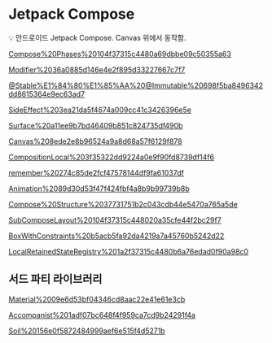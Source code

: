 # Jetpack Compose

<aside>
💡 안드로이드 Jetpack Compose.
Canvas 위에서 동작함.

</aside>

[Compose%20Phases%20104f37315c4480a69dbbe09c50355a63](Compose%20Phases%20104f37315c4480a69dbbe09c50355a63)

[Modifier%2036a0885d146e4e2f895d33227667c7f7](Modifier%2036a0885d146e4e2f895d33227667c7f7)

[@Stable%E1%84%80%E1%85%AA%20@Immutable%20698f5ba8496342dd8615364e9ec63ad7](@Stable%E1%84%80%E1%85%AA%20@Immutable%20698f5ba8496342dd8615364e9ec63ad7)

[SideEffect%203ea21da5f4674a009cc41c3426396e5e](SideEffect%203ea21da5f4674a009cc41c3426396e5e)

[Surface%20a11ee9b7bd46409b851c824735df490b](Surface%20a11ee9b7bd46409b851c824735df490b)

[Canvas%208ede2e8b96524a9a8d68a57f6129f878](Canvas%208ede2e8b96524a9a8d68a57f6129f878)

[CompositionLocal%203f35322dd9224a0e9f90fd8739df14f6](CompositionLocal%203f35322dd9224a0e9f90fd8739df14f6)

[remember%20274c85de2fcf47578144df9fa61037df](remember%20274c85de2fcf47578144df9fa61037df)

[Animation%2089d30d53f47f424fbf4a8b9b99739b8b](Animation%2089d30d53f47f424fbf4a8b9b99739b8b)

[Compose%20Structure%2037731751b2c043cdb44e5470a765a5de](Compose%20Structure%2037731751b2c043cdb44e5470a765a5de)

[SubComposeLayout%20104f37315c448020a35cfe44f2bc29f7](SubComposeLayout%20104f37315c448020a35cfe44f2bc29f7)

[BoxWithConstraints%20b5acb5fa92da4219a7a45760b5242d22](BoxWithConstraints%20b5acb5fa92da4219a7a45760b5242d22)

[LocalRetainedStateRegistry%201a2f37315c4480b6a76edad0f90a98c0](LocalRetainedStateRegistry%201a2f37315c4480b6a76edad0f90a98c0)

## 서드 파티 라이브러리

[Material%2009e6d53bf04346cd8aac22e41e61e3cb](Material%2009e6d53bf04346cd8aac22e41e61e3cb)

[Accompanist%201adf07bc648f4f959ca7cd9b24291f4a](Accompanist%201adf07bc648f4f959ca7cd9b24291f4a)

[Soil%20156e0f5872484999aef6e515f4d5271b](Soil%20156e0f5872484999aef6e515f4d5271b)